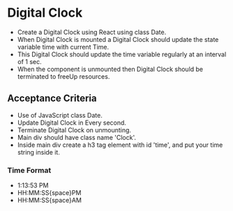 # Digital Clock

- Create a Digital Clock using React using class Date.
- When Digital Clock is mounted a Digital Clock should update the state variable time with current Time.
- This Digital Clock should update the time variable regularly at an interval of 1 sec.
- When the component is unmounted then Digital Clock should be terminated to freeUp resources.

## Acceptance Criteria

- Use of JavaScript class Date.
- Update Digital Clock in Every second.
- Terminate Digital Clock on unmounting.
- Main div should have class name 'Clock'.
- Inside main div create a h3 tag element with id 'time', and put your time string inside it.

### Time Format

- 1:13:53 PM
- HH:MM:SS{space}PM
- HH:MM:SS{space}AM
